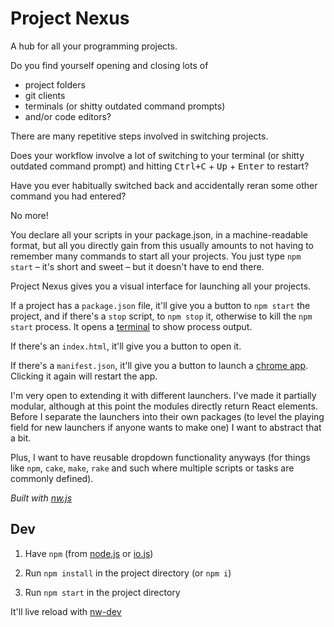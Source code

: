 
# Project Nexus

A hub for all your programming projects.


Do you find yourself opening and closing lots of
* project folders
* git clients
* terminals (or shitty outdated command prompts)
* and/or code editors?

There are many repetitive steps involved in switching projects.

Does your workflow involve a lot of
switching to your terminal
(or shitty outdated command prompt)
and hitting
<kbd>Ctrl+C</kbd> +
<kbd>Up</kbd> +
<kbd>Enter</kbd>
to restart?

Have you ever habitually switched back and
accidentally reran some other command you had entered?

No more!

You declare all your scripts in your package.json,
in a machine-readable format,
but all you directly gain from this
usually amounts to
not having to remember many commands
to start all your projects.
You just type `npm start`
– it's short and sweet –
but it doesn't have to end there.

Project Nexus gives you a visual interface
for launching all your projects.

If a project has a `package.json` file,
it'll give you a button to `npm start` the project,
and if there's a `stop` script, to `npm stop` it,
otherwise to kill the `npm start` process.
It opens a [terminal](https://github.com/chjj/term.js) to show process output.

If there's an `index.html`, it'll give you a button to open it.

If there's a `manifest.json`, it'll give you a button to launch a [chrome app](https://developer.chrome.com/apps/about_apps).
Clicking it again will restart the app.

I'm very open to extending it with different launchers.
I've made it partially modular,
although at this point the modules directly return React elements.
Before I separate the launchers into their own packages
(to level the playing field for new launchers if anyone wants to make one)
I want to abstract that a bit.

Plus, I want to have reusable dropdown functionality anyways
(for things like `npm`, `cake`, `make`, `rake` and such
where multiple scripts or tasks are commonly defined).


_Built with [nw.js](http://nwjs.io/)_


## Dev

1. Have `npm` (from [node.js](http://nodejs.org/) or [io.js](http://iojs.org/))

2. Run `npm install` in the project directory (or `npm i`)

3. Run `npm start` in the project directory

It'll live reload with [nw-dev](https://www.npmjs.com/package/nw-dev/)
